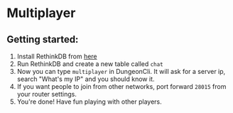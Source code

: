 # Multiplayer


## Getting started:
1. Install RethinkDB from [here](https://rethinkdb.com/docs/install/)
2. Run RethinkDB and create a new table called `chat`
3. Now you can type `multiplayer` in DungeonCli. It will ask for a server ip,
search "What's my IP" and you should know it.
4. If you want people to join from other networks, port forward `28015`
from your router settings.
5. You're done! Have fun playing with other players.
